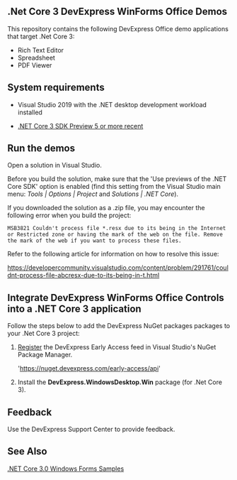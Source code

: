 ## .Net Core 3 DevExpress WinForms Office Demos

This repository contains the following DevExpress Office demo applications that target .Net Core 3:

* Rich Text Editor
* Spreadsheet
* PDF Viewer

## System requirements

* Visual Studio 2019 with the .NET desktop development workload installed

* [.NET Core 3 SDK Preview 5 or more recent](https://dotnet.microsoft.com/download/dotnet-core/3.0)

## Run the demos

Open a solution in Visual Studio.

Before you build the solution, make sure that the 'Use previews of the .NET Core SDK' option is enabled (find this setting from the Visual Studio main menu: _Tools | Options | Project_ and _Solutions | .NET Core_).

If you downloaded the solution as a .zip file, you may encounter the following error when you build the project:

`MSB3821 Couldn't process file *.resx due to its being in the Internet or Restricted zone or having the mark of the web on the file. Remove the mark of the web if you want to process these files.`

Refer to the following article for information on how to resolve this issue: 

https://developercommunity.visualstudio.com/content/problem/291761/couldnt-process-file-abcresx-due-to-its-being-in-t.html

## Integrate DevExpress WinForms Office Controls into a .NET Core 3 application

Follow the steps below to add the DevExpress NuGet packages packages to your .Net Core 3 project:

1. [Register](https://docs.devexpress.com/GeneralInformation/116698/installation/install-devexpress-controls-using-nuget-packages/setup-visual-studio%27s-nuget-package-manager) the DevExpress Early Access feed in Visual Studio's NuGet Package Manager.

    'https://nuget.devexpress.com/early-access/api'

2. Install the **DevExpress.WindowsDesktop.Win** package (for .Net Core 3).

## Feedback

Use the DevExpress Support Center to provide feedback.

## See Also

[.NET Core 3.0 Windows Forms Samples](https://github.com/dotnet/samples/tree/master/windowsforms)
